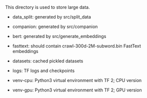 This directory is used to store large data.

- data_split: generated by src/split_data
- companion: generated by src/companion

- bert: generated by src/generate_embeddings
- fasttext: should contain crawl-300d-2M-subword.bin FastText embeddings

- datasets: cached pickled datasets
- logs: TF logs and checkpoints

- venv-cpu: Python3 virtual environment with TF 2; CPU version
- venv-gpu: Python3 virtual environment with TF 2; GPU version
